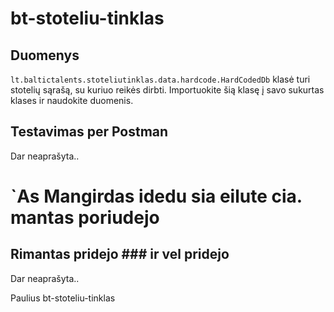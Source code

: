 ﻿# bt-stoteliu-tinklas

## Duomenys
`lt.baltictalents.stoteliutinklas.data.hardcode.HardCodedDb` klasė turi stotelių sąrašą, su kuriuo reikės dirbti. Importuokite šią klasę į savo sukurtas klases ir naudokite duomenis.

## Testavimas per Postman
Dar neaprašyta..


`As Mangirdas idedu sia eilute cia. mantas poriudejo
=======
## Rimantas pridejo ### ir vel pridejo
Dar neaprašyta..


Paulius bt-stoteliu-tinklas